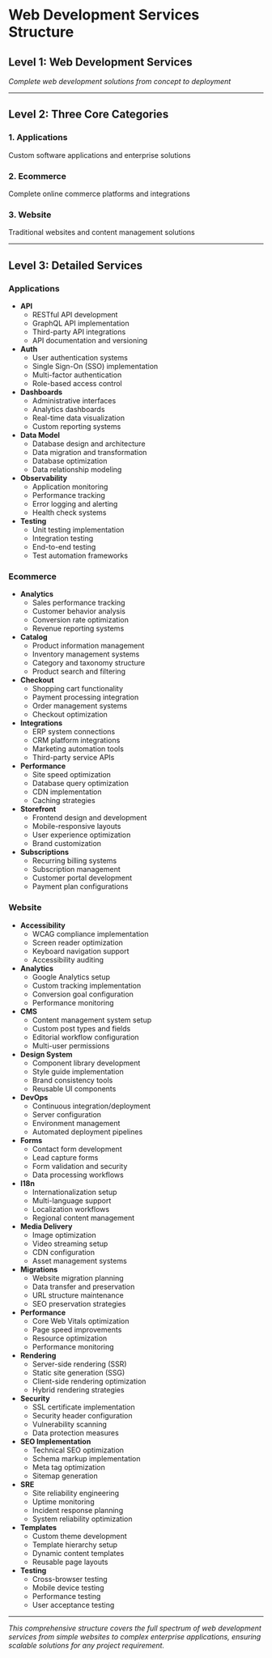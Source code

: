 # Web Development Services Structure

## Level 1: Web Development Services
*Complete web development solutions from concept to deployment*

---

## Level 2: Three Core Categories

### 1. Applications
Custom software applications and enterprise solutions

### 2. Ecommerce  
Complete online commerce platforms and integrations

### 3. Website
Traditional websites and content management solutions

---

## Level 3: Detailed Services

### Applications
- **API**
  - RESTful API development
  - GraphQL API implementation
  - Third-party API integrations
  - API documentation and versioning
- **Auth**
  - User authentication systems
  - Single Sign-On (SSO) implementation
  - Multi-factor authentication
  - Role-based access control
- **Dashboards**
  - Administrative interfaces
  - Analytics dashboards
  - Real-time data visualization
  - Custom reporting systems
- **Data Model**
  - Database design and architecture
  - Data migration and transformation
  - Database optimization
  - Data relationship modeling
- **Observability**
  - Application monitoring
  - Performance tracking
  - Error logging and alerting
  - Health check systems
- **Testing**
  - Unit testing implementation
  - Integration testing
  - End-to-end testing
  - Test automation frameworks

### Ecommerce
- **Analytics**
  - Sales performance tracking
  - Customer behavior analysis
  - Conversion rate optimization
  - Revenue reporting systems
- **Catalog**
  - Product information management
  - Inventory management systems
  - Category and taxonomy structure
  - Product search and filtering
- **Checkout**
  - Shopping cart functionality
  - Payment processing integration
  - Order management systems
  - Checkout optimization
- **Integrations**
  - ERP system connections
  - CRM platform integrations
  - Marketing automation tools
  - Third-party service APIs
- **Performance**
  - Site speed optimization
  - Database query optimization
  - CDN implementation
  - Caching strategies
- **Storefront**
  - Frontend design and development
  - Mobile-responsive layouts
  - User experience optimization
  - Brand customization
- **Subscriptions**
  - Recurring billing systems
  - Subscription management
  - Customer portal development
  - Payment plan configurations

### Website
- **Accessibility**
  - WCAG compliance implementation
  - Screen reader optimization
  - Keyboard navigation support
  - Accessibility auditing
- **Analytics**
  - Google Analytics setup
  - Custom tracking implementation
  - Conversion goal configuration
  - Performance monitoring
- **CMS**
  - Content management system setup
  - Custom post types and fields
  - Editorial workflow configuration
  - Multi-user permissions
- **Design System**
  - Component library development
  - Style guide implementation
  - Brand consistency tools
  - Reusable UI components
- **DevOps**
  - Continuous integration/deployment
  - Server configuration
  - Environment management
  - Automated deployment pipelines
- **Forms**
  - Contact form development
  - Lead capture forms
  - Form validation and security
  - Data processing workflows
- **I18n**
  - Internationalization setup
  - Multi-language support
  - Localization workflows
  - Regional content management
- **Media Delivery**
  - Image optimization
  - Video streaming setup
  - CDN configuration
  - Asset management systems
- **Migrations**
  - Website migration planning
  - Data transfer and preservation
  - URL structure maintenance
  - SEO preservation strategies
- **Performance**
  - Core Web Vitals optimization
  - Page speed improvements
  - Resource optimization
  - Performance monitoring
- **Rendering**
  - Server-side rendering (SSR)
  - Static site generation (SSG)
  - Client-side rendering optimization
  - Hybrid rendering strategies
- **Security**
  - SSL certificate implementation
  - Security header configuration
  - Vulnerability scanning
  - Data protection measures
- **SEO Implementation**
  - Technical SEO optimization
  - Schema markup implementation
  - Meta tag optimization
  - Sitemap generation
- **SRE**
  - Site reliability engineering
  - Uptime monitoring
  - Incident response planning
  - System reliability optimization
- **Templates**
  - Custom theme development
  - Template hierarchy setup
  - Dynamic content templates
  - Reusable page layouts
- **Testing**
  - Cross-browser testing
  - Mobile device testing
  - Performance testing
  - User acceptance testing

---

*This comprehensive structure covers the full spectrum of web development services from simple websites to complex enterprise applications, ensuring scalable solutions for any project requirement.*